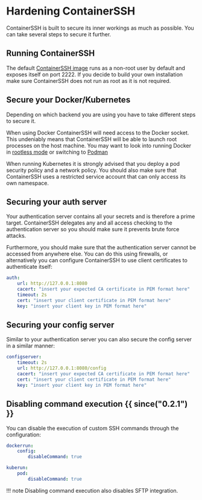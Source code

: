 <h1>Hardening ContainerSSH</h1>

ContainerSSH is built to secure its inner workings as much as possible. You can take several steps to secure it further.

## Running ContainerSSH

The default [ContainerSSH image](https://hub.docker.com/r/janoszen/containerssh) runs as a non-root user by default
and exposes itself on port 2222. If you decide to build your own installation make sure ContainerSSH does not run
as root as it is not required.

## Secure your Docker/Kubernetes

Depending on which backend you are using you have to take different steps to secure it.

When using Docker ContainerSSH will need access to the Docker socket. This undeniably means that ContainerSSH will
be able to launch root processes on the host machine. You may want to look into running Docker in
[rootless mode](https://docs.docker.com/engine/security/rootless/) or switching to [Podman](https://podman.io/)

When running Kubernetes it is strongly advised that you deploy a pod security policy and a network policy. You should
also make sure that ContainerSSH uses a restricted service account that can only access its own namespace.

## Securing your auth server

Your authentication server contains all your secrets and is therefore a prime target. ContainerSSH delegates any and
all access checking to the authentication server so you should make sure it prevents brute force attacks.

Furthermore, you should make sure that the authentication server cannot be accessed from anywhere else. You can do this
using firewalls, or alternatively you can configure ContainerSSH to use client certificates to authenticate itself:

```yaml
auth:
    url: http://127.0.0.1:8080
    cacert: "insert your expected CA certificate in PEM format here"
    timeout: 2s
    cert: "insert your client certificate in PEM format here"
    key: "insert your client key in PEM format here"
```

## Securing your config server

Similar to your authentication server you can also secure the config server in a similar manner:

```yaml
configserver:
    timeout: 2s
    url: http://127.0.0.1:8080/config
    cacert: "insert your expected CA certificate in PEM format here"
    cert: "insert your client certificate in PEM format here"
    key: "insert your client key in PEM format here"
```

## Disabling command execution {{ since("0.2.1") }}

You can disable the execution of custom SSH commands through the configuration:


```yaml
dockerrun:
    config:
        disableCommand: true
```

```yaml
kuberun:
    pod:
        disableCommand: true
```

!!! note
    Disabling command execution also disables SFTP integration.